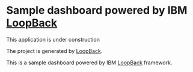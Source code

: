 # Sample dashboard powered by IBM [LoopBack](http://loopback.io)

This application is under construction

The project is generated by [LoopBack](http://loopback.io).

This is a sample dashboard powered by IBM [LoopBack](http://loopback.io) framework. 
